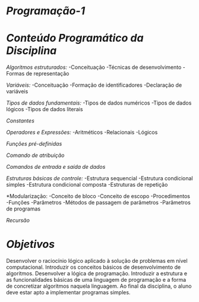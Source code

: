 # *Programação-1*

# *Conteúdo Programático da Disciplina* 
 
*Algoritmos estruturados:* 
-Conceituação
-Técnicas de desenvolvimento
-Formas de representação

*Variáveis:* 
-Conceituação
-Formação de identificadores
-Declaração de variáveis

*Tipos de dados fundamentais:* 
-Tipos de dados numéricos
-Tipos de dados lógicos
-Tipos de dados literais

*Constantes*

*Operadores e Expressões:* 
-Aritméticos
-Relacionais
-Lógicos

*Funções pré-definidas*

*Comando de atribuição*

*Comandos de entrada e saída de dados*

*Estruturas básicas de controle:* 
-Estrutura sequencial
-Estrutura condicional simples
-Estrutura condicional composta
-Estruturas de repetição

*Modularização: 
-Conceito de bloco
-Conceito de escopo
-Procedimentos
-Funções
-Parâmetros
-Métodos de passagem de parâmetros
-Parâmetros de programas

*Recursão*

# *Objetivos*
Desenvolver o raciocínio lógico aplicado à solução de problemas em nível computacional.
Introduzir os conceitos básicos de desenvolvimento de algoritmos. 
Desenvolver a lógica de programação. Introduzir a estrutura e as funcionalidades básicas de uma linguagem de programação e a forma de concretizar algoritmos naquela linguagem.
Ao final da disciplina, o aluno deve estar apto a implementar programas simples.

